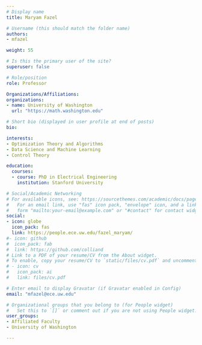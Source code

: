 ```yaml
---
# Display name
title: Maryam Fazel

# Username (this should match the folder name)
authors:
- mfazel

weight: 55

# Is this the primary user of the site?
superuser: false

# Role/position
role: Professor

Organizations/Affiliations:
organizations:
- name: University of Washington
  url: "https://math.washington.edu"

# Short bio (displayed in user profile at end of posts)
bio:

interests:
- Optimization Theory and Algorithms
- Data Science and Machine Learning
- Control Theory

education:
  courses:
  - course: PhD in Electrical Engineering
    institution: Stanford University

# Social/Academic Networking
# For available icons, see: https://sourcethemes.com/academic/docs/page-builder/#icons
#   For an email link, use "fas" icon pack, "envelope" icon, and a link in the
#   form "mailto:your-email@example.com" or "#contact" for contact widget.
social:
- icon: globe
  icon_pack: fas
  link: https://people.ece.uw.edu/fazel_maryam/
#- icon: github
#  icon_pack: fab
#  link: https://github.com/colliand
# Link to a PDF of your resume/CV from the About widget.
# To enable, copy your resume/CV to `static/files/cv.pdf` and uncomment the lines below.
# - icon: cv
#   icon_pack: ai
#   link: files/cv.pdf

# Enter email to display Gravatar (if Gravatar enabled in Config)
email: "mfazel@ece.uw.edu"

# Organizational groups that you belong to (for People widget)
#   Set this to `[]` or comment out if you are not using People widget.
user_groups:
- Affiliated Faculty
- University of Washington

---
```

